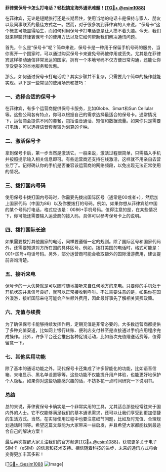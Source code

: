 **菲律賓保号卡怎么打电话？轻松搞定海外通讯难题！[[TG💪+ @esim1088](https://t.me/s/esim1088)]**

在菲律宾，无论是短期旅行还是长期居住，使用当地的电话卡是保持与家人、朋友以及同事联系的最佳方式之一。然而，对于很多初到菲律宾的人来说，“保号卡”这个概念可能显得陌生，而如何利用保号卡打电话更是让人摸不着头脑。今天，我们就来聊聊菲律賓保号卡的使用方法以及它如何帮助我们解决通讯问题。

首先，什么是“保号卡”呢？简单来说，保号卡是一种用于保留手机号码的服务，当你离开一个国家时，可以通过购买保号卡来避免号码被停用或丢失。尤其是在菲律宾这样移动通信非常发达的国家，拥有一个本地号码不仅方便日常沟通，还能让你享受更多的本地服务和优惠。

那么，如何通过保号卡打电话呢？其实步骤并不复杂，只需要几个简单的操作就能实现。以下是一些常见的使用场景和技巧：

### 一、选择合适的保号卡

在菲律宾，有多个运营商提供保号卡服务，比如Globe、Smart和Sun Cellular等。这些公司各有特点，你可以根据自己的需求选择最适合的保号卡。通常情况下，运营商会提供不同的套餐，包括语音通话、短信和数据流量。如果你只是需要打电话，可以选择语音套餐较为划算的卡种。

### 二、激活保号卡

拿到保号卡后，第一步当然是激活它。一般来说，激活过程很简单，只需插入手机并按照提示输入相关信息即可。有些运营商还支持在线激活，这样就不用亲自去营业厅了。记得确认你的手机是否兼容该运营商的网络频段，以免出现无法正常使用的情况。

### 三、拨打国内号码

使用保号卡拨打国内号码时，你需要先拨出国际区号（通常是00或者+），然后加上国家代码（中国为86）以及你要拨打的号码。例如，如果你想从菲律宾给中国的某个号码打电话，格式应该是：0086+手机号码。值得注意的是，在某些情况下，你可能还需要输入运营商的接入码，具体可以参考保号卡上的说明。

### 四、拨打国际长途

如果需要拨打其他国家的电话，同样要遵循一定的规则。除了国际区号和国家代码外，还需要知道对方所在国的具体区号。例如，拨打美国的电话时，格式可能是：001+区号+电话号码。另外，部分运营商可能会收取额外的国际漫游费用，建议提前咨询清楚。

### 五、接听来电

保号卡的一大优势就是可以随时随地接听来自任何地方的来电。只要你的手机处于开机状态并且信号良好，就可以正常接收到呼叫。不过需要注意的是，如果你在国外漫游，接听国际来电可能会产生额外费用，因此最好事先了解相关资费政策。

### 六、充值与续费

为了确保保号卡能够持续发挥作用，定期充值是非常必要的。大多数运营商都提供了多种充值渠道，比如网上银行转账、便利店支付甚至是直接通过手机应用程序完成操作。此外，许多平台还会推出各种促销活动，比如首次充值赠送话费等，值得留意一下。

### 七、其他实用功能

除了基本的通话功能之外，现代保号卡还集成了许多智能化的功能，比如语音信箱、来电显示、黑名单设置等等。这些功能不仅能提升用户体验，也能更好地保护个人隐私。如果你对这些功能感兴趣的话，不妨多花一点时间研究一下说明书。

### 总结

总的来说，菲律賓保号卡确实是一个非常实用的工具，尤其适合那些经常往来于国内外的人士。它不仅能够满足我们的基本通讯需求，还可以让我们享受到更加便捷的生活方式。当然，在实际使用过程中也要注意细节问题，比如及时充值、合理规划通话时间等。希望这篇文章能为大家带来一些启发，并且希望大家都能找到最适合自己的解决方案！

最后再次提醒大家关注我们的官方频道[[TG💪+ @esim1088](https://t.me/s/esim1088)]，获取更多关于电子SIM卡（eSIM）的信息和技术支持。相信随着科技的进步，未来的通讯方式将会变得更加丰富多彩！

[[TG💪+ @esim1088](https://t.me/s/esim1088) ![Image](https://i.postimg.cc/4NQfJmqS/Snipaste-2025-05-13-00-14-12.png)]